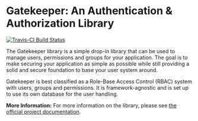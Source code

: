 Gatekeeper: An Authentication & Authorization Library
==========

[![Travis-CI Build Status](https://secure.travis-ci.org/psecio/gatekeeper.png?branch=master)](http://travis-ci.org/psecio/gatekeeper)

The Gatekeeper library is a simple drop-in library that can be used to manage users, permissions and groups for your application. The goal is to make securing your application as simple as possible while still providing a solid and secure foundation to base your user system around.

Gatekeeper is best classified as a Role-Base Access Control (RBAC) system with users, groups and permissions. It is framework-agnostic and is set up to use its own database for the user handling.

**More Information:** For more information on the library, please see [the official project documentation](http://gatekeeper-auth.readthedocs.org/en/latest/).
